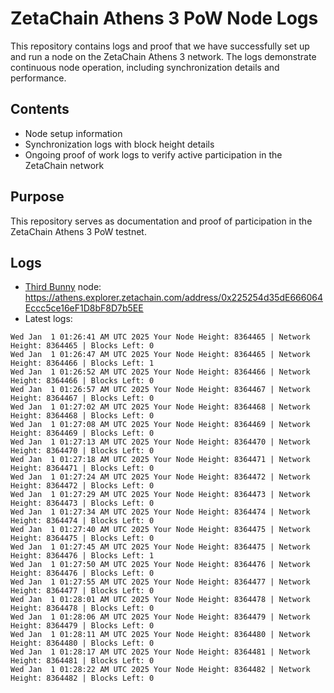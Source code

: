 # ZetaChain Athens 3 PoW Node Logs
This repository contains logs and proof that we have successfully set up and run a node on the ZetaChain Athens 3 network. The logs demonstrate continuous node operation, including synchronization details and performance.

## Contents
- Node setup information
- Synchronization logs with block height details
- Ongoing proof of work logs to verify active participation in the ZetaChain network

## Purpose
This repository serves as documentation and proof of participation in the ZetaChain Athens 3 PoW testnet.

## Logs

- [Third Bunny](https://thirdbunny.xyz/) node: https://athens.explorer.zetachain.com/address/0x225254d35dE666064Eccc5ce16eF1D8bF8D7b5EE
- Latest logs:
```
Wed Jan  1 01:26:41 AM UTC 2025 Your Node Height: 8364465 | Network Height: 8364465 | Blocks Left: 0
Wed Jan  1 01:26:47 AM UTC 2025 Your Node Height: 8364465 | Network Height: 8364466 | Blocks Left: 1
Wed Jan  1 01:26:52 AM UTC 2025 Your Node Height: 8364466 | Network Height: 8364466 | Blocks Left: 0
Wed Jan  1 01:26:57 AM UTC 2025 Your Node Height: 8364467 | Network Height: 8364467 | Blocks Left: 0
Wed Jan  1 01:27:02 AM UTC 2025 Your Node Height: 8364468 | Network Height: 8364468 | Blocks Left: 0
Wed Jan  1 01:27:08 AM UTC 2025 Your Node Height: 8364469 | Network Height: 8364469 | Blocks Left: 0
Wed Jan  1 01:27:13 AM UTC 2025 Your Node Height: 8364470 | Network Height: 8364470 | Blocks Left: 0
Wed Jan  1 01:27:18 AM UTC 2025 Your Node Height: 8364471 | Network Height: 8364471 | Blocks Left: 0
Wed Jan  1 01:27:24 AM UTC 2025 Your Node Height: 8364472 | Network Height: 8364472 | Blocks Left: 0
Wed Jan  1 01:27:29 AM UTC 2025 Your Node Height: 8364473 | Network Height: 8364473 | Blocks Left: 0
Wed Jan  1 01:27:34 AM UTC 2025 Your Node Height: 8364474 | Network Height: 8364474 | Blocks Left: 0
Wed Jan  1 01:27:40 AM UTC 2025 Your Node Height: 8364475 | Network Height: 8364475 | Blocks Left: 0
Wed Jan  1 01:27:45 AM UTC 2025 Your Node Height: 8364475 | Network Height: 8364476 | Blocks Left: 1
Wed Jan  1 01:27:50 AM UTC 2025 Your Node Height: 8364476 | Network Height: 8364476 | Blocks Left: 0
Wed Jan  1 01:27:55 AM UTC 2025 Your Node Height: 8364477 | Network Height: 8364477 | Blocks Left: 0
Wed Jan  1 01:28:01 AM UTC 2025 Your Node Height: 8364478 | Network Height: 8364478 | Blocks Left: 0
Wed Jan  1 01:28:06 AM UTC 2025 Your Node Height: 8364479 | Network Height: 8364479 | Blocks Left: 0
Wed Jan  1 01:28:11 AM UTC 2025 Your Node Height: 8364480 | Network Height: 8364480 | Blocks Left: 0
Wed Jan  1 01:28:17 AM UTC 2025 Your Node Height: 8364481 | Network Height: 8364481 | Blocks Left: 0
Wed Jan  1 01:28:22 AM UTC 2025 Your Node Height: 8364482 | Network Height: 8364482 | Blocks Left: 0
```
